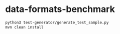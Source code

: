 # data-formats-benchmark

```bash
python3 test-generator/generate_test_sample.py
mvn clean install
```

